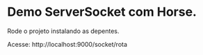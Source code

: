 # Demo ServerSocket com Horse.

Rode o projeto instalando as depentes.

Acesse:
http://localhost:9000/socket/rota
